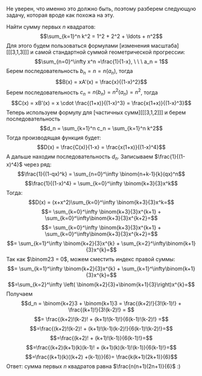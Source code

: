 Не уверен, что именно это должно быть, поэтому разберем следующую задачу, которая вроде как похожа на эту.

Найти сумму первых $n$ квадратов:
$$\sum_{k=1}^n k^2 = 1^2 + 2^2 + \ldots + n^2$$
Для этого будем пользоваться формулами [изменения масштаба][[[3,1,3]]] и самой стандартной суммой геометрической прогрессии:
$$\sum_{n=0}^\infty x^n =\frac{1}{1-x}, \ \ \ a_n = 1$$
Берем последовательность $b_n = n = n (a_n)$, тогда
$$B(x) = xA'(x) = \frac{x}{(1-x)^2}$$
Берем последовательность $c_n = n(b_n) = n^2(a_n) = n^2$, тогда
$$C(x) = xB'(x) = x \cdot \frac{(1+x)}{(1-x)^3} = \frac{x(1+x)}{(1-x)^3}$$
Теперь используем формулу для [частичных сумм][[[3,1,2]]] и берем последовательность
$$d_n = \sum_{k=1}^n c_n = \sum_{k=1}^n k^2$$
Тогда производящая функция будет:
$$D(x) = \frac{C(x)}{1-x} = \frac{x(1+x)}{(1-x)^4}$$
А дальше находим последовательность $d_n$. Записываем $\frac{1}{(1-x)^4}$ через ряд:
$$\frac{1}{(1-qx)^k} = \sum_{n=0}^\infty \binom{n+k-1}{k}(qx)^n$$
$$\frac{1}{(1-x)^4} = \sum_{k=0}^\infty \binom{k+3}{3}x^k$$
Тогда:
$$D(x) = (x+x^2)\sum_{k=0}^\infty \binom{k+3}{3}x^k=$$
$$= \sum_{k=0}^\infty \binom{k+3}{3}x^{k+1} + \sum_{k=0}^\infty\binom{k+3}{3}x^{k+2}=$$
$$= \sum_{k=0}^\infty \binom{k+3}{3}x^{k+1} + \sum_{k=0}^\infty\binom{k+3}{3}x^{k+2}=$$
$$= \sum_{k=1}^\infty \binom{k+2}{3}x^{k} + \sum_{k=2}^\infty\binom{k+1}{3}x^{k}=$$
Так как $\binom23 = 0$, можем сместить индекс правой суммы:
$$= \sum_{k=1}^\infty \binom{k+2}{3}x^{k} + \sum_{k=1}^\infty\binom{k+1}{3}x^{k}=$$
$$=\sum_{k=2}^\infty \left( \binom{k+2}{3}+\binom{k+1}{3}\right)x^{k}=$$
Получаем
$$d_n = \binom{k+2}3 + \binom{k+1}3 = \frac{(k+2)!}{3!(k-1)!} + \frac{(k+1)!}{3!(k-2)!} = $$
$$= \frac{(k+2)!(k-2)! + (k+1)!(k-1)!}{6(k-1)!(k-2)!} =$$
$$=\frac{(k+2)!(k-2)! + (k+1)!(k-1)(k-2)!}{6(k-1)!(k-2)!}=$$
$$=\frac{(k+2)! + (k+1)!(k-1)}{6(k-1)!}=$$
$$=\frac{(k+2)(k+1)(k)(k-1)! + (k+1)(k)(k-1)!(k-1)}{6(k-1)!}=$$
$$=\frac{(k+1)(k)((k+2) +(k-1))}{6}= \frac{k(k+1)(2k+1)}{6}$$
Ответ: сумма первых $n$ квадратов равна $\frac{n(n+1)(2n+1)}{6}$ :)
